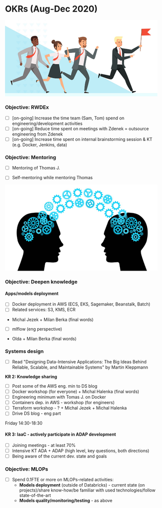 # OKRs \(Aug-Dec 2020\)

![](../../.gitbook/assets/business-people-running-workers-managers-male-vector-23306068%20%281%29.jpg)

### Objective: RWDEx 

* [ ] \[on-going\] Increase the time team \(Sam, Tom\) spend on engineering/development activities 
* [ ] \[on-going\] Reduce time spent on meetings with Zdenek = outsource engineering from Zdenek
* [ ] \[on-going\] Increase time spent on internal brainstorming session & KT \(e.g. Docker, Jenkins, data\) 

### Objective: Mentoring 

* [ ] Mentoring of Thomas J.
* [ ] Self-mentoring while mentoring Thomas



![](../../.gitbook/assets/1.jpg)

### Objective: Deepen knowledge

#### Apps/models deployment

* [ ] Docker deployment in AWS \(ECS, EKS, Sagemaker, Beanstalk, Batch\) 
* [ ] Related services: S3, KMS, ECR

+ Michal Jezek + Milan Berka \(final words\)

* [ ] mlflow \(eng perspective\)  

+ Olda + Milan Berka \(final words\)

### **Systems design**

* [ ] Read "Designing Data-Intensive Applications: The Big Ideas Behind Reliable, Scalable, and Maintainable Systems" by Martin Kleppmann

**KR 2: Knowledge sharing** 

* [ ] Post some of the AWS eng. min to DS blog 
* [ ] Docker workshop \(for everyone\) + Michal Halenka \(final words\)
* [ ] Engineering minimum with Tomas J. on Docker
* [ ] Containers dep. in AWS - workshop \(for engineers\) 
* [ ] Terraform workshop - ? + Michal Jezek + Michal Halenka
* [ ] Drive DS blog - eng part 

Friday 14:30-18:30

#### KR 3: IaaC - actively participate in ADAP development  

* [ ] Joining meetings - at least 70%
* [ ] Intensive KT ADA + ADAP \(high level, key questions, both directions\) 
* [ ] Being aware of the current dev. state and goals 

### Objective: MLOPs

* [ ] Spend 0.1FTE or more on MLOPs-related activities:
  * **Models deployment** \(outside of Databricks\) - current state \(on projects\)/share know-how/be familiar with used technologies/follow state-of-the-art
  * **Models quality/monitoring/testing** - as above



